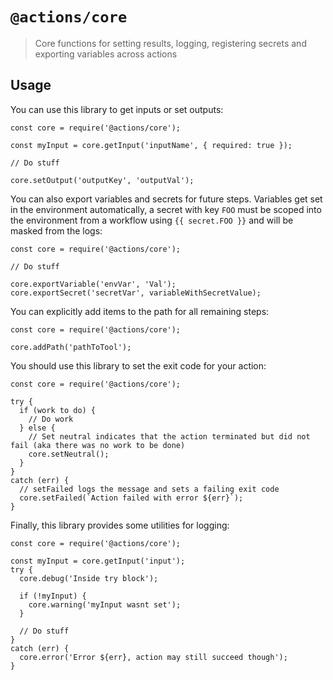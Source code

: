# `@actions/core`

> Core functions for setting results, logging, registering secrets and exporting variables across actions

## Usage

You can use this library to get inputs or set outputs:

```
const core = require('@actions/core');

const myInput = core.getInput('inputName', { required: true });

// Do stuff

core.setOutput('outputKey', 'outputVal');
```

You can also export variables and secrets for future steps. Variables get set in the environment automatically, a secret with key `FOO` must be scoped into the environment from a workflow using `{{ secret.FOO }}` and will be masked from the logs:

```
const core = require('@actions/core');

// Do stuff

core.exportVariable('envVar', 'Val');
core.exportSecret('secretVar', variableWithSecretValue);
```

You can explicitly add items to the path for all remaining steps:

```
const core = require('@actions/core');

core.addPath('pathToTool');
```

You should use this library to set the exit code for your action:

```
const core = require('@actions/core');

try {
  if (work to do) {
    // Do work
  } else {
    // Set neutral indicates that the action terminated but did not fail (aka there was no work to be done)
    core.setNeutral();
  }
}
catch (err) {
  // setFailed logs the message and sets a failing exit code
  core.setFailed(`Action failed with error ${err}`);
}

```

Finally, this library provides some utilities for logging:

```
const core = require('@actions/core');

const myInput = core.getInput('input');
try {
  core.debug('Inside try block');
  
  if (!myInput) {
    core.warning('myInput wasnt set');
  }
  
  // Do stuff
}
catch (err) {
  core.error('Error ${err}, action may still succeed though');
}
```
